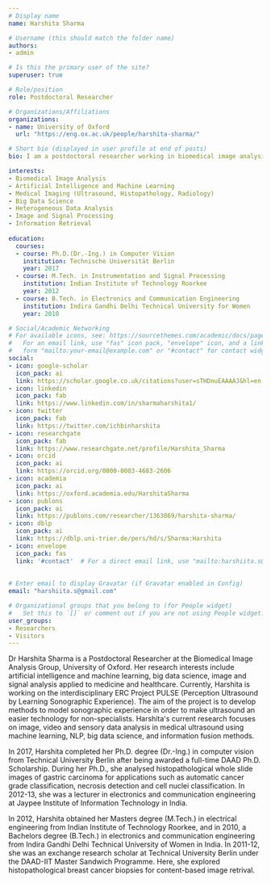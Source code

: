 ```yaml
---
# Display name
name: Harshita Sharma

# Username (this should match the folder name)
authors:
- admin

# Is this the primary user of the site?
superuser: true

# Role/position
role: Postdoctoral Researcher 

# Organizations/Affiliations
organizations:
- name: University of Oxford
  url: "https://eng.ox.ac.uk/people/harshita-sharma/"

# Short bio (displayed in user profile at end of posts)
bio: I am a postdoctoral researcher working in biomedical image analysis. My research interests include biomedical image analysis, artificial intelligence and machine learning, big data science, image and signal processing applied to medicine and healthcare.

interests:
- Biomedical Image Analysis
- Artificial Intelligence and Machine Learning 
- Medical Imaging (Ultrasound, Histopathology, Radiology)
- Big Data Science
- Heterogeneous Data Analysis
- Image and Signal Processing
- Information Retrieval
  
education:
  courses:
  - course: Ph.D.(Dr.-Ing.) in Computer Vision
    institution: Technische Universität Berlin
    year: 2017
  - course: M.Tech. in Instrumentation and Signal Processing 
    institution: Indian Institute of Technology Roorkee
    year: 2012
  - course: B.Tech. in Electronics and Communication Engineering
    institution: Indira Gandhi Delhi Technical University for Women
    year: 2010

# Social/Academic Networking
# For available icons, see: https://sourcethemes.com/academic/docs/page-builder/#icons
#   For an email link, use "fas" icon pack, "envelope" icon, and a link in the
#   form "mailto:your-email@example.com" or "#contact" for contact widget.
social:
- icon: google-scholar
  icon_pack: ai
  link: https://scholar.google.co.uk/citations?user=sTHDnuEAAAAJ&hl=en
- icon: linkedin
  icon_pack: fab
  link: https://www.linkedin.com/in/sharmaharshita1/
- icon: twitter
  icon_pack: fab
  link: https://twitter.com/ichbinharshita
- icon: researchgate
  icon_pack: fab
  link: https://www.researchgate.net/profile/Harshita_Sharma
- icon: orcid
  icon_pack: ai
  link: https://orcid.org/0000-0003-4683-2606
- icon: academia
  icon_pack: ai
  link: https://oxford.academia.edu/HarshitaSharma
- icon: publons
  icon_pack: ai
  link: https://publons.com/researcher/1363869/harshita-sharma/
- icon: dblp
  icon_pack: ai
  link: https://dblp.uni-trier.de/pers/hd/s/Sharma:Harshita
- icon: envelope
  icon_pack: fas
  link: '#contact'  # For a direct email link, use "mailto:harshiita.s@gmail.com".
  
  
# Enter email to display Gravatar (if Gravatar enabled in Config)
email: "harshiita.s@gmail.com"

# Organizational groups that you belong to (for People widget)
#   Set this to `[]` or comment out if you are not using People widget.
user_groups:
- Researchers
- Visitors
---
```


Dr Harshita Sharma is a Postdoctoral Researcher at the Biomedical Image Analysis Group, University of Oxford. Her research interests include artificial intelligence and machine learning, big data science, image and signal analysis applied to medicine and healthcare. Currently, Harshita is working on the interdisciplinary ERC Project PULSE (Perception Ultrasound by Learning Sonographic Experience). The aim of the project is to develop methods to model sonographic experience in order to make ultrasound an easier technology for non-specialists. Harshita's current research focuses on image, video and sensory data analysis in medical ultrasound using machine learning, NLP, big data science, and information fusion methods.

In 2017, Harshita completed her Ph.D. degree (Dr.-Ing.) in computer vision from Technical University Berlin after being awarded a full-time DAAD Ph.D. Scholarship. During her Ph.D., she analysed histopathological whole slide images of gastric carcinoma for applications such as automatic cancer grade classification, necrosis detection and cell nuclei classification. In 2012-13, she was a lecturer in electronics and communication engineering at Jaypee Institute of Information Technology in India.

In 2012, Harshita obtained her Masters degree (M.Tech.) in electrical engineering from Indian Institute of Technology Roorkee, and in 2010, a Bachelors degree (B.Tech.) in electronics and communication engineering from Indira Gandhi Delhi Technical University of Women in India. In 2011-12, she was an exchange research scholar at Technical University Berlin under the DAAD-IIT Master Sandwich Programme. Here, she explored histopathological breast cancer biopsies for content-based image retrival.
